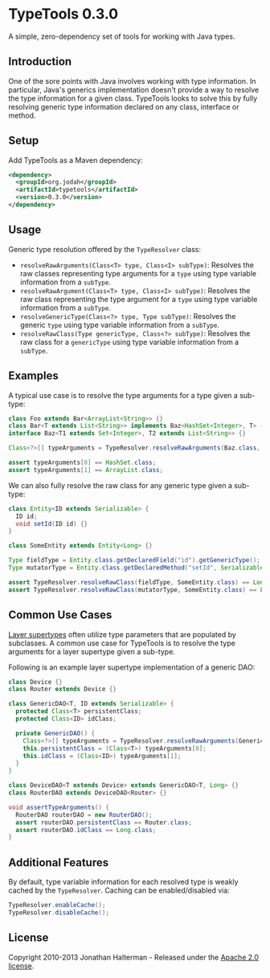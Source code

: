 # TypeTools 0.3.0

A simple, zero-dependency set of tools for working with Java types.

## Introduction

One of the sore points with Java involves working with type information. In particular, Java's generics implementation doesn't provide a way to resolve the type information for a given class. TypeTools looks to solve this by fully resolving generic type information declared on any class, interface or method.

## Setup

Add TypeTools as a Maven dependency:

```xml
<dependency>
  <groupId>org.jodah</groupId>
  <artifactId>typetools</artifactId>
  <version>0.3.0</version>
</dependency>
```

## Usage

Generic type resolution offered by the `TypeResolver` class:

* `resolveRawArguments(Class<T> type, Class<I> subType)`: Resolves the raw classes representing type arguments for a `type` using type variable information from a `subType`.
* `resolveRawArgument(Class<T> type, Class<I> subType)`: Resolves the raw class representing the type argument for a `type` using type variable information from a `subType`.
* `resolveGenericType(Class<?> type, Type subType)`: Resolves the generic `type` using type variable information from a `subType`.
* `resolveRawClass(Type genericType, Class<?> subType)`: Resolves the raw class for a `genericType` using type variable information from a `subType`. 

## Examples

A typical use case is to resolve the type arguments for a type given a sub-type:

```java
class Foo extends Bar<ArrayList<String>> {}
class Bar<T extends List<String>> implements Baz<HashSet<Integer>, T> {}
interface Baz<T1 extends Set<Integer>, T2 extends List<String>> {}

Class<?>[] typeArguments = TypeResolver.resolveRawArguments(Baz.class, Foo.class);

assert typeArguments[0] == HashSet.class;
assert typeArguments[1] == ArrayList.class;
```

We can also fully resolve the raw class for any generic type given a sub-type:

```java
class Entity<ID extends Serializable> {
  ID id;
  void setId(ID id) {}
}

class SomeEntity extends Entity<Long> {}

Type fieldType = Entity.class.getDeclaredField("id").getGenericType();
Type mutatorType = Entity.class.getDeclaredMethod("setId", Serializable.class).getGenericParameterTypes()[0];

assert TypeResolver.resolveRawClass(fieldType, SomeEntity.class) == Long.class;
assert TypeResolver.resolveRawClass(mutatorType, SomeEntity.class) == Long.class;
```

## Common Use Cases

[Layer supertypes](http://martinfowler.com/eaaCatalog/layerSupertype.html) often utilize type parameters that are populated by subclasses. A common use case for TypeTools is to resolve the type arguments for a layer supertype given a sub-type. 

Following is an example layer supertype implementation of a generic DAO:

```java
class Device {}
class Router extends Device {}

class GenericDAO<T, ID extends Serializable> {
  protected Class<T> persistentClass;
  protected Class<ID> idClass;

  private GenericDAO() {
    Class<?>[] typeArguments = TypeResolver.resolveRawArguments(GenericDAO.class, getClass());
    this.persistentClass = (Class<T>) typeArguments[0];
    this.idClass = (Class<ID>) typeArguments[1];
  }
}

class DeviceDAO<T extends Device> extends GenericDAO<T, Long> {}
class RouterDAO extends DeviceDAO<Router> {}

void assertTypeArguments() {
  RouterDAO routerDAO = new RouterDAO();
  assert routerDAO.persistentClass == Router.class;
  assert routerDAO.idClass == Long.class;
}
```

## Additional Features

By default, type variable information for each resolved type is weakly cached by the `TypeResolver`. Caching can be enabled/disabled via:

```java
TypeResolver.enableCache();
TypeResolver.disableCache();
```

## License

Copyright 2010-2013 Jonathan Halterman - Released under the [Apache 2.0 license](http://www.apache.org/licenses/LICENSE-2.0.html).